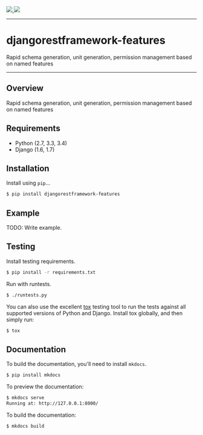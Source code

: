 <div class="badges">
    <a href="http://travis-ci.org/balintb/cloudcode-hungary/django-rest-framework-features">
        <img src="https://travis-ci.org/balintb/cloudcode-hungary/django-rest-framework-features.svg?branch=master">
    </a>
    <a href="https://pypi.python.org/pypi/djangorestframework-features">
        <img src="https://img.shields.io/pypi/v/djangorestframework-features.svg">
    </a>
</div>

---

# djangorestframework-features

Rapid schema generation, unit generation, permission management based on named features

---

## Overview

Rapid schema generation, unit generation, permission management based on named features

## Requirements

* Python (2.7, 3.3, 3.4)
* Django (1.6, 1.7)

## Installation

Install using `pip`...

```bash
$ pip install djangorestframework-features
```

## Example

TODO: Write example.

## Testing

Install testing requirements.

```bash
$ pip install -r requirements.txt
```

Run with runtests.

```bash
$ ./runtests.py
```

You can also use the excellent [tox](http://tox.readthedocs.org/en/latest/) testing tool to run the tests against all supported versions of Python and Django. Install tox globally, and then simply run:

```bash
$ tox
```

## Documentation

To build the documentation, you'll need to install `mkdocs`.

```bash
$ pip install mkdocs
```

To preview the documentation:

```bash
$ mkdocs serve
Running at: http://127.0.0.1:8000/
```

To build the documentation:

```bash
$ mkdocs build
```
